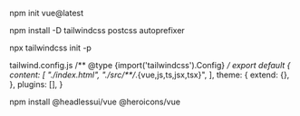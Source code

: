 npm init vue@latest

npm install -D tailwindcss postcss autoprefixer

npx tailwindcss init -p

tailwind.config.js
/** @type {import('tailwindcss').Config} */
export default {
  content: [
    "./index.html",
    "./src/**/*.{vue,js,ts,jsx,tsx}",
  ],
  theme: {
    extend: {},
  },
  plugins: [],
}

npm install @headlessui/vue @heroicons/vue